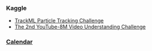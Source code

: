 
### Kaggle
- [TrackML Particle Tracking Challenge](https://docs.google.com/spreadsheets/d/1ischdB7RWHext4vnQ1_W4k9d3yghmPOKX4RCN0rux4Y/edit#gid=0)
- [The 2nd YouTube-8M Video Understanding Challenge](https://docs.google.com/spreadsheets/d/1W17aDwzw4gosnzaFgXdkT0vxWk-ZArgaPBwP82nGvq0/edit#gid=0)

### [Calendar](https://docs.google.com/spreadsheets/d/1UXC9UurySWxJFwgksDyr_ZBPk6Cci7DhR3CzwiRGJXM/edit#gid=0)
